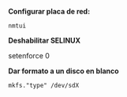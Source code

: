 **Configurar placa de red:**
```
nmtui
```
**Deshabilitar SELINUX**

setenforce 0

**Dar formato a un disco en blanco**

```
mkfs."type" /dev/sdX
```

